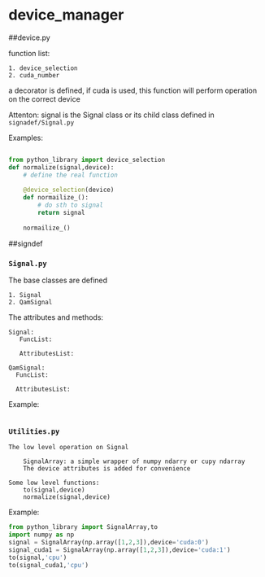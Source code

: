 # device_manager

##device.py 

function list:
    
    1. device_selection
    2. cuda_number


a decorator is defined, if cuda is used, this function will perform operation on the correct device 

Attenton:
    signal is the Signal class or its child class defined in ```signadef/Signal.py```

Examples:
```python

from python_library import device_selection
def normalize(signal,device):
    # define the real function
    
    @device_selection(device)
    def normailize_():
        # do sth to signal
        return signal
    
    normailize_()
```

##signdef

### ```Signal.py```

The base classes are defined
    
    1. Signal
    2. QamSignal

The attributes and methods:

    Signal:
       FuncList:

       AttributesList:
       
    QamSignal:
      FuncList:

      AttributesList:

Example:
```python

```

### ```Utilities.py```

    The low level operation on Signal
    
        SignalArray: a simple wrapper of numpy ndarry or cupy ndarray
        The device attributes is added for convenience

    Some low level functions:
        to(signal,device)
        normalize(signal,device)
        
Example:
```python
from python_library import SignalArray,to
import numpy as np
signal = SignalArray(np.array([1,2,3]),device='cuda:0')
signal_cuda1 = SignalArray(np.array([1,2,3]),device='cuda:1')
to(signal,'cpu')
to(signal_cuda1,'cpu')
```


    
